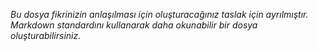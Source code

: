 *Bu dosya fikrinizin anlaşılması için oluşturacağınız taslak için ayrılmıştır. Markdown standardını kullanarak daha okunabilir bir dosya oluşturabilirsiniz.*
